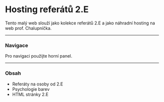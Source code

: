 # Hosting referátů 2.E
Tento malý web slouží jako kolekce referátů 2.E a jako náhradní hosting na web prof. Chalupníčka.

***

### Navigace
Pro navigaci použijte horní panel.

***

### Obsah
- Referáty na osoby od 2.E
- Psychologie barev
- HTML stránky 2.E
